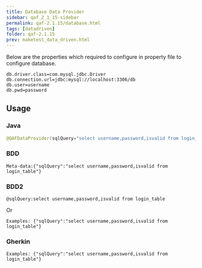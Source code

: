 ```yaml
---
title: Database Data Provider
sidebar: qaf_2_1_15-sidebar
permalink: qaf-2.1.15/database.html
tags: [datadriven]
folder: qaf-2.1.15
prev: maketest_data_driven.html
---
```


Below are the properties which required to configure in property file to configure database.

```
db.driver.class=com.mysql.jdbc.Driver
db.connection.url=jdbc:mysql://localhost:3306/db
db.user=username
db.pwd=password

```

## Usage
### Java
```java
@QAFDataProvider(sqlQuery="select username,password,isvalid from login_table")

```
### BDD
```
Meta-data:{"sqlQuery":"select username,password,isvalid from login_table"}
```

### BDD2
```
@sqlQuery:select username,password,isvalid from login_table

```
Or

```
Examples: {"sqlQuery":"select username,password,isvalid from login_table"}

```

### Gherkin
```
Examples: {"sqlQuery":"select username,password,isvalid from login_table"}

```


